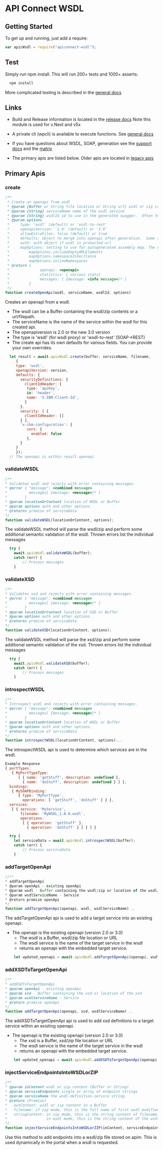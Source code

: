 # API Connect WSDL

## Getting Started
To get up and running, just add a require:

```javascript
var apicWsdl = require("apiconnect-wsdl");
```

## Test

Simply run npm install.  This will run 200+ tests and 1000+ asserts:
```javascript
  npm install
```
More complicated testing is described in the [general docs](docs/HOME.md)

## Links

 - Build and Release information is located in the [release docs](docs/RELEASE.md)  Note this module is used for v.Next and v5x

 - A private cli (wpcli) is available to execute functions. See  [general docs](docs/HOME.md)

 - If you have questions about WSDL, SOAP, generation see the [support docs](docs/SUPPORT.md) and the [matrix](docs/DETAILS.md)

 - The primary apis are listed below.  Older apis are located in [legacy apis](docs/OLDAPIS.md)

## Primary Apis

### create

```javascript
/**
 * Create an openapi from wsdl
 * @param {Buffer or String file location or String url} wsdl or zip content
 * @param {String} serviceName name of the wsdl service
 * @param {String} wsdlId id to use in the generated swagger.  Often this is the filename
 * @param options
 *     type: 'wsdl' (default) or 'wsdl-to-rest'
 *     openapiVersion: '2.0' (default) or '3.0'
 *     allowExtraFiles: false (default) or true
 *     defaults: object to merge into openapi after generation.  Same shape as openapi
 *     auth: auth object if wsdl is protected url
 *     mapOptions: setting to use for autogenerated assembly map. The default is no map.options
 *         mapOptions.includeEmptyXMLElements
 *         mapOptions.namespaceInheritance
 *         mapOptions.inlineNamespaces
 * @return {
 *              openapi: <openapi>
 *              statistics: { various stats}
 *              messages: [ {message: <info message>}* ]
 *         }
 */
function createOpenApi(wsdl, serviceName, wsdlId, options)
```
Creates an openapi from a wsdl.
  - The wsdl can be a Buffer containing the wsdl/zip contents or a url/filepath.
  - The serviceName is the name of the service within the wsdl for this created api.
  - The openapiversion is 2.0 or the new 3.0 version
  - The type is 'wsdl' (for wsdl proxy) or 'wsdl-to-rest' (SOAP->REST)
  - The create api has its own defaults for various fields.  You can provide your own overrides.

```javascript
  let result = await.apicWsdl.create(buffer, serviceName, filename,
	 {
     type: 'wsdl',
     openapiVersion: version,
     defaults: {
       securityDefinitions: {
         clientIdHeader: {
          type: 'apiKey',
          in: 'header',
          name: 'X-IBM-Client-Id',
         }
       },
       security: [ {
         clientIdHeader: []
       } ],
       'x-ibm-configuration': {
          cors: {
            enabled: false
          },
       }
     }
	 });
  // The openapi is within result.openapi

```

### validateWSDL

```javascript
/**
* Validates wsdl and rejects with error containing messages.
* @error { "message": <combined message>
*          messages[ {message: <message>}* ]
*        }
* @param locationOrContent location of WSDL or Buffer
* @param options auth and other options.
* @returns promise of serviceData
*/
function validateWSDL(locationOrContent, options);
```
The validateWSDL method will parse the wsdl/zip and perform some additional semantic validation of the wsdl.  Thrown errors list the individual messages

```javascript
  try {
    await.apicWsdl.validateWSDL(buffer);
	catch (err) {
		// Process messages
	}
```

### validateXSD

```javascript
/**
* Validates xsd and rejects with error containing messages.
* @error { "message": <combined message>
*          messages[ {message: <message>}* ]
*        }
* @param locationOrContent location of XSD or Buffer
* @param options auth and other options.
* @returns promise of serviceData
*/
function validateXSD(locationOrContent, options);
```
The validateWSDL method will parse the xsd/zip and perform some additional semantic validation of the xsd.  Thrown errors list the individual messages

```javascript
  try {
    await.apicWsdl.validateXSD(buffer);
	catch (err) {
		// Process messages
	}
```

### introspectWSDL

```javascript
/**
* Introspect wsdl and rejects with error containing messages.
* @error { "message": <combined message>
*          messages[ {message: <message>}* ]
*        }
* @param locationOrContent location of WSDL or Buffer
* @param options auth and other options.
* @returns promise of serviceData
*/
function introspectWSDL(locationOrContent, options)...
```
The introspectWSDL api is used to determine which services are in the
wsdl.

```javascript
Example Response
{ portTypes:
   { MyPortTypeType:
      [ { name: 'getStuff', description: undefined },
        { name: 'doStuff', description: undefined } ] },
  bindings:
   { MySOAPBinding:
      { type: 'MyPortType',
        operations: [ 'getStuff', 'doStuff' ] } },
  services:
   [ { service: 'MyService',
       filename: 'MyWSDL_1.0.0.wsdl',
       operations:
        [ { operation: 'getStuff' },
          { operation: 'doStuff' } ] } ] }
```

```javascript
  try {
    let serviceData = await.apicWsdl.introspectWSDL(buffer);
	catch (err) {
		// Process serviceData
	}
```

### addTargetOpenApi

```javascript
//**
* addTargetOpenApi
* @param openApi - existing openApi
* @param wsdl - Buffer containing the wsdl/zip or location of the wsdl/zip
* @param wsdlServiceName - Service
* @return promise openApi
*/
function addTargetOpenApi(openapi, wsdl, wsdlServiceName) ..
```
The addTargetOpenApi api is used to add a target service into an existing openapi.
  - The openapi is the existing openapi (version 2.0 or 3.0)
	- The wsdl is a Buffer, wsdl/zip file location or URL
	- The wsdl service is the name of the target service in the wsdl
	- returns an openapi with the embedded target service.


```javascript
    let updated_openapi = await.apicWsdl.addTargetOpenApi(openapi, wsdl, service);
```

### addXSDToTargetOpenApi

```javascript
/**
* addXSDToTargetOpenApi
* @param openApi - existing openApi
* @param xsd - Buffer containing the xsd or location of the xsd
* @param wsdlServiceName - Service
* @return promise openApi
*/
function addTargetOpenApi(openapi, xsd, wsdlServiceName) ..
```
The addXSDToTargetOpenApi api is used to add xsd definitions to a target service within an existing openapi.
  - The openapi is the existing openapi (version 2.0 or 3.0)
	- The xsd is a Buffer, xsd/zip file location or URL
	- The wsdl service is the name of the target service in the wsdl
	- returns an openapi with the embedded target service.


```javascript
    let updated_openapi = await.apicWsdl.addXSDToTargetOpenApi(openapi, xsd, service);
```

### injectServiceEndpointsIntoWSDLorZIP
```javascript
/**
* @param inContent wsdl or zip content (Buffer or String)
* @param serviceEndpoints single or array of endpoint strings
* @param serviceName the wsdl-definition.service string.
* @return (Promise)
*   outContent: wsdl or zip content in a Buffer
*   filename: if zip mode, this is the full name of first wsdl modified within the zip
*   stringContent: in zip mode, this is the string content of filename.
*                  in wsdl mode, this is the string content of the wsdl file
*/
function injectServiceEndpointsIntoWSDLorZIP(inContent, serviceEndpoints, serviceName)..
```
Use this method to add endpoints into a wsdl/zip file stored on apim.
This is used dynamically in the portal when a wsdl is requested.
